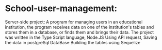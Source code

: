 # School-user-management:
Server-side project: A program for managing users in an educational institution,
the program receives data on one of the institution's tables and stores them in a database, or finds them and brings their data.
The project was written in the Type Script language, Node.JS
Using API request,
Saving the data in postgreSql DataBase
Building the tables using Sequelize
